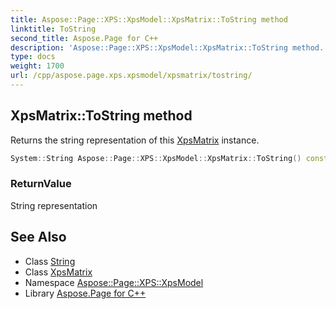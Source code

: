 ```yaml
---
title: Aspose::Page::XPS::XpsModel::XpsMatrix::ToString method
linktitle: ToString
second_title: Aspose.Page for C++
description: 'Aspose::Page::XPS::XpsModel::XpsMatrix::ToString method. Returns the string representation of this XpsMatrix instance in C++.'
type: docs
weight: 1700
url: /cpp/aspose.page.xps.xpsmodel/xpsmatrix/tostring/
---
```

## XpsMatrix::ToString method


Returns the string representation of this [XpsMatrix](../) instance.

```cpp
System::String Aspose::Page::XPS::XpsModel::XpsMatrix::ToString() const override
```


### ReturnValue

String representation

## See Also

* Class [String](../../../system/string/)
* Class [XpsMatrix](../)
* Namespace [Aspose::Page::XPS::XpsModel](../../)
* Library [Aspose.Page for C++](../../../)
